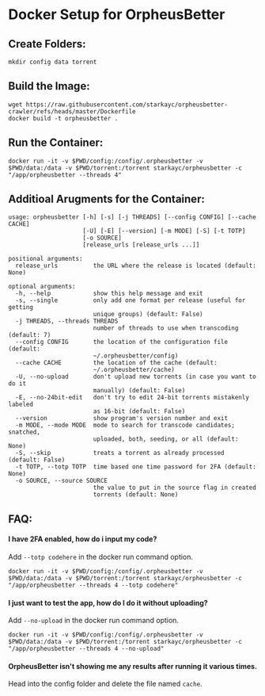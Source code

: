 # Docker Setup for OrpheusBetter

## Create Folders:

```text
mkdir config data torrent
```

## Build the Image:

```text
wget https://raw.githubusercontent.com/starkayc/orpheusbetter-crawler/refs/heads/master/Dockerfile
docker build -t orpheusbetter .
```

## Run the Container:

```text
docker run -it -v $PWD/config:/config/.orpheusbetter -v $PWD/data:/data -v $PWD/torrent:/torrent starkayc/orpheusbetter -c "/app/orpheusbetter --threads 4"
```

## Additioal Arugments for the Container:

```text
usage: orpheusbetter [-h] [-s] [-j THREADS] [--config CONFIG] [--cache CACHE]
                     [-U] [-E] [--version] [-m MODE] [-S] [-t TOTP]
                     [-o SOURCE]
                     [release_urls [release_urls ...]]

positional arguments:
  release_urls          the URL where the release is located (default: None)

optional arguments:
  -h, --help            show this help message and exit
  -s, --single          only add one format per release (useful for getting
                        unique groups) (default: False)
  -j THREADS, --threads THREADS
                        number of threads to use when transcoding (default: 7)
  --config CONFIG       the location of the configuration file (default:
                        ~/.orpheusbetter/config)
  --cache CACHE         the location of the cache (default:
                        ~/.orpheusbetter/cache)
  -U, --no-upload       don't upload new torrents (in case you want to do it
                        manually) (default: False)
  -E, --no-24bit-edit   don't try to edit 24-bit torrents mistakenly labeled
                        as 16-bit (default: False)
  --version             show program's version number and exit
  -m MODE, --mode MODE  mode to search for transcode candidates; snatched,
                        uploaded, both, seeding, or all (default: None)
  -S, --skip            treats a torrent as already processed (default: False)
  -t TOTP, --totp TOTP  time based one time password for 2FA (default: None)
  -o SOURCE, --source SOURCE
                        the value to put in the source flag in created
                        torrents (default: None)
```

## FAQ:

#### I have 2FA enabled, how do i input my code?

Add ```--totp codehere``` in the docker run command option.

```text
docker run -it -v $PWD/config:/config/.orpheusbetter -v $PWD/data:/data -v $PWD/torrent:/torrent starkayc/orpheusbetter -c "/app/orpheusbetter --threads 4 --totp codehere"
```

#### I just want to test the app, how do I do it without uploading?

Add ```--no-upload``` in the docker run command option.

```text
docker run -it -v $PWD/config:/config/.orpheusbetter -v $PWD/data:/data -v $PWD/torrent:/torrent starkayc/orpheusbetter -c "/app/orpheusbetter --threads 4 --no-upload"
```
#### OrpheusBetter isn't showing me any results after running it various times.

Head into the config folder and delete the file named ```cache```.
